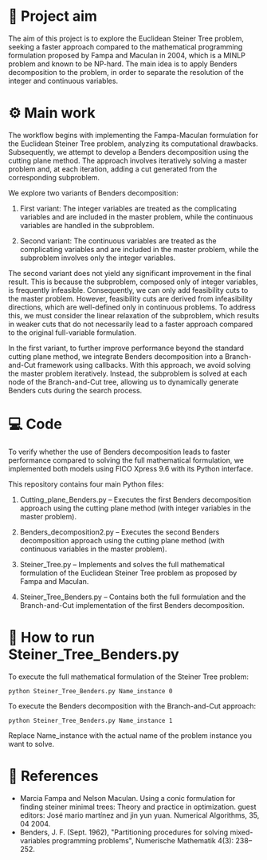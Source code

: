 # 🧮 Project aim 
The aim of this project is to explore the Euclidean Steiner Tree problem, seeking a faster approach compared to the mathematical programming formulation proposed by Fampa and Maculan in 2004, which is a MINLP problem and known to be NP-hard.
The main idea is to apply Benders decomposition to the problem, in order to separate the resolution of the integer and continuous variables.

# ⚙️ Main work
The workflow begins with implementing the Fampa-Maculan formulation for the Euclidean Steiner Tree problem, analyzing its computational drawbacks.
Subsequently, we attempt to develop a Benders decomposition using the cutting plane method. The approach involves iteratively solving a master problem and, at each iteration, adding a cut generated from the corresponding subproblem.

We explore two variants of Benders decomposition:

1. First variant: The integer variables are treated as the complicating variables and are included in the master problem, while the continuous variables are handled in the subproblem.

2. Second variant: The continuous variables are treated as the complicating variables and are included in the master problem, while the subproblem involves only the integer variables.

The second variant does not yield any significant improvement in the final result. This is because the subproblem, composed only of integer variables, is frequently infeasible. Consequently, we can only add feasibility cuts to the master problem. However, feasibility cuts are derived from infeasibility directions, which are well-defined only in continuous problems. To address this, we must consider the linear relaxation of the subproblem, which results in weaker cuts that do not necessarily lead to a faster approach compared to the original full-variable formulation.

In the first variant, to further improve performance beyond the standard cutting plane method, we integrate Benders decomposition into a Branch-and-Cut framework using callbacks. With this approach, we avoid solving the master problem iteratively. Instead, the subproblem is solved at each node of the Branch-and-Cut tree, allowing us to dynamically generate Benders cuts during the search process.



# 💻 Code
To verify whether the use of Benders decomposition leads to faster performance compared to solving the full mathematical formulation, we implemented both models using FICO Xpress 9.6 with its Python interface.

This repository contains four main Python files:

1. Cutting_plane_Benders.py – Executes the first Benders decomposition approach using the cutting plane method (with integer variables in the master problem).

2. Benders_decomposition2.py – Executes the second Benders decomposition approach using the cutting plane method (with continuous variables in the master problem).

3. Steiner_Tree.py – Implements and solves the full mathematical formulation of the Euclidean Steiner Tree problem as proposed by Fampa and Maculan.

4. Steiner_Tree_Benders.py – Contains both the full formulation and the Branch-and-Cut implementation of the first Benders decomposition.

# 🌳 How to run Steiner_Tree_Benders.py
To execute the full mathematical formulation of the Steiner Tree problem:
```
python Steiner_Tree_Benders.py Name_instance 0
```
To execute the Benders decomposition with the Branch-and-Cut approach:
```
python Steiner_Tree_Benders.py Name_instance 1
```
Replace Name_instance with the actual name of the problem instance you want to solve.

# 🧷 References
- Marcia Fampa and Nelson Maculan. Using a conic formulation for finding steiner minimal trees: Theory and practice in optimization. guest editors: José mario martínez and jin yun yuan. Numerical Algorithms, 35, 04 2004.
- Benders, J. F. (Sept. 1962), "Partitioning procedures for solving mixed-variables programming problems", Numerische Mathematik 4(3): 238–252.
